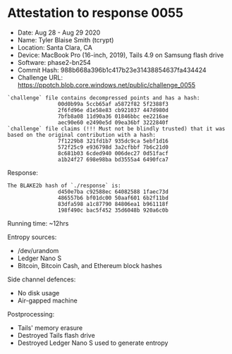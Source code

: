 # Attestation to response 0055

- Date: Aug 28 - Aug 29 2020
- Name: Tyler Blaise Smith (tcrypt)
- Location: Santa Clara, CA
- Device: MacBook Pro (16-inch, 2019), Tails 4.9 on Samsung flash drive
- Software: phase2-bn254
- Commit Hash: 988b668a396b1c417b23e31438854637fa434424
- Challenge URL: https://ppotch.blob.core.windows.net/public/challenge_0055

```
`challenge` file contains decompressed points and has a hash:
                00d0b99a 5ccb65af a5872f82 5f2388f3
                2f6fd96e d1e58e83 cb921037 447d980d
                7bfb8a08 11d90a36 01846bbc ee2216ae
                aec90e60 e2490e5d 09ea36bf 3222840f
`challenge` file claims (!!! Must not be blindly trusted) that it was based on the original contribution with a hash:
                7f1229b8 321fd1b7 935dc9ca 5ebf1d16
                572f25c9 e936798d 3a2cfbbf 7b6c21d0
                8c681b03 6cded940 006dec27 0d51facf
                a1b24f27 698e98ba bd3555a4 6490fca7
```

Response:

```
The BLAKE2b hash of `./response` is:
                d450e7ba c92588ec 64082588 1faec73d
                486557b6 bf01dc00 50aaf601 6b2f11bd
                83dfa598 a1c87790 84806ea1 b961118f
                198f490c bac5f452 35d6048b 920a6c0b
```

Running time: ~12hrs

Entropy sources:
- /dev/urandom
- Ledger Nano S
- Bitcoin, Bitcoin Cash, and Ethereum block hashes

Side channel defences:
- No disk usage
- Air-gapped machine

Postprocessing:
- Tails' memory erasure
- Destroyed Tails flash drive
- Destroyed Ledger Nano S used to generate entropy